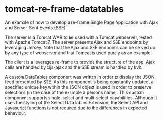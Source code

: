# tomcat-re-frame-datatables

An example of how to develop a re-frame Single Page Application with Ajax and Server-Sent Events (SSE).

The server is a Tomcat WAR to be used with a Tomcat webserver, tested with Apache Tomcat 7. The server presents Ajax and SSE endpoints by leveraging Jersey. Note that the Ajax and SSE endpoints can be served up by any type of webserver and that Tomcat is used purely as an example.

The client is a leverages re-frame to provide the structure of the app. Ajax calls are handled by cljs-ajax and the SSE stream is handled by kvlt.

A custom DataTables component was written in order to display the JSON feed presented by SSE. As this component is being constantly updated, a specified unique key within the JSON object is used in order to preserve selections (in the case of the example a persons name). This custom component supports single-select and multi-select capabilities. Although it uses the styling of the Select DataTables Extension, the Select API and Javascript functions is not required due to the differences in expected behaviour.
